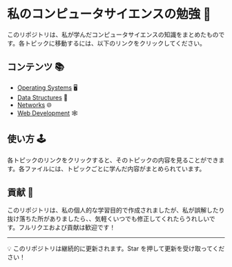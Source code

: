 # 私のコンピュータサイエンスの勉強 🚀

このリポジトリは、私が学んだコンピュータサイエンスの知識をまとめたものです。各トピックに移動するには、以下のリンクをクリックしてください。

## コンテンツ 📚

-   [Operating Systems](./cs_study_JPN/OperationSystem.md) 🖥️
-   [Data Structures](./cs_study_JPN/DataStructures.md) 💾
-   [Networks](./cs_study_JPN/ComputerNetworks.md) 🌐
-   [Web Development](./cs_study_JPN/WebDevelopment.md) 🕸️

## 使い方 🕹️

各トピックのリンクをクリックすると、そのトピックの内容を見ることができます。各ファイルには、トピックごとに学んだ内容がまとめられています。

## 貢献 🔧

このリポジトリは、私の個人的な学習目的で作成されましたが、私が誤解したり抜け落ちた所がありましたら、、気軽くいつでも修正してくれたらうれしいです。フルリクエおよび貢献は歓迎です！

---

💡 このリポジトリは継続的に更新されます。Star を押して更新を受け取ってください！